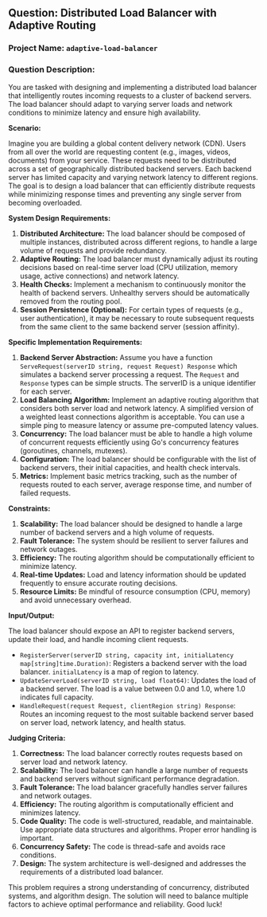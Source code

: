 ## Question: Distributed Load Balancer with Adaptive Routing

### Project Name: `adaptive-load-balancer`

### Question Description:

You are tasked with designing and implementing a distributed load balancer that intelligently routes incoming requests to a cluster of backend servers. The load balancer should adapt to varying server loads and network conditions to minimize latency and ensure high availability.

**Scenario:**

Imagine you are building a global content delivery network (CDN). Users from all over the world are requesting content (e.g., images, videos, documents) from your service. These requests need to be distributed across a set of geographically distributed backend servers. Each backend server has limited capacity and varying network latency to different regions. The goal is to design a load balancer that can efficiently distribute requests while minimizing response times and preventing any single server from becoming overloaded.

**System Design Requirements:**

1.  **Distributed Architecture:** The load balancer should be composed of multiple instances, distributed across different regions, to handle a large volume of requests and provide redundancy.
2.  **Adaptive Routing:** The load balancer must dynamically adjust its routing decisions based on real-time server load (CPU utilization, memory usage, active connections) and network latency.
3.  **Health Checks:** Implement a mechanism to continuously monitor the health of backend servers. Unhealthy servers should be automatically removed from the routing pool.
4.  **Session Persistence (Optional):** For certain types of requests (e.g., user authentication), it may be necessary to route subsequent requests from the same client to the same backend server (session affinity).

**Specific Implementation Requirements:**

1.  **Backend Server Abstraction:** Assume you have a function `ServeRequest(serverID string, request Request) Response` which simulates a backend server processing a request.  The `Request` and `Response` types can be simple structs. The serverID is a unique identifier for each server.
2.  **Load Balancing Algorithm:** Implement an adaptive routing algorithm that considers both server load and network latency. A simplified version of a weighted least connections algorithm is acceptable. You can use a simple ping to measure latency or assume pre-computed latency values.
3.  **Concurrency:** The load balancer must be able to handle a high volume of concurrent requests efficiently using Go's concurrency features (goroutines, channels, mutexes).
4.  **Configuration:** The load balancer should be configurable with the list of backend servers, their initial capacities, and health check intervals.
5.  **Metrics:** Implement basic metrics tracking, such as the number of requests routed to each server, average response time, and number of failed requests.

**Constraints:**

1.  **Scalability:** The load balancer should be designed to handle a large number of backend servers and a high volume of requests.
2.  **Fault Tolerance:** The system should be resilient to server failures and network outages.
3.  **Efficiency:** The routing algorithm should be computationally efficient to minimize latency.
4.  **Real-time Updates:** Load and latency information should be updated frequently to ensure accurate routing decisions.
5.  **Resource Limits:** Be mindful of resource consumption (CPU, memory) and avoid unnecessary overhead.

**Input/Output:**

The load balancer should expose an API to register backend servers, update their load, and handle incoming client requests.

*   `RegisterServer(serverID string, capacity int, initialLatency map[string]time.Duration)`: Registers a backend server with the load balancer.  `initialLatency` is a map of region to latency.
*   `UpdateServerLoad(serverID string, load float64)`: Updates the load of a backend server. The load is a value between 0.0 and 1.0, where 1.0 indicates full capacity.
*   `HandleRequest(request Request, clientRegion string) Response`: Routes an incoming request to the most suitable backend server based on server load, network latency, and health status.

**Judging Criteria:**

1.  **Correctness:** The load balancer correctly routes requests based on server load and network latency.
2.  **Scalability:** The load balancer can handle a large number of requests and backend servers without significant performance degradation.
3.  **Fault Tolerance:** The load balancer gracefully handles server failures and network outages.
4.  **Efficiency:** The routing algorithm is computationally efficient and minimizes latency.
5.  **Code Quality:** The code is well-structured, readable, and maintainable.  Use appropriate data structures and algorithms.  Proper error handling is important.
6.  **Concurrency Safety:** The code is thread-safe and avoids race conditions.
7.  **Design:** The system architecture is well-designed and addresses the requirements of a distributed load balancer.

This problem requires a strong understanding of concurrency, distributed systems, and algorithm design. The solution will need to balance multiple factors to achieve optimal performance and reliability. Good luck!
